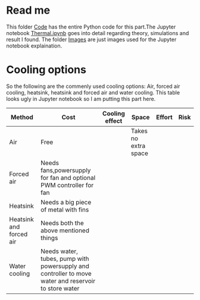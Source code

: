 # Read me
This folder [Code](Code) has the entire Python code for this part.The Jupyter notebook [Thermal.ipynb](Thermal.ipynb) goes into detail regarding theory, simulations and result I found. The folder [Images](Images) are just images used for the Jupyter notebook explaination.


# Cooling options

So the following are the commenly used cooling options: Air, forced air cooling, heatsink, heatsink and forced air and water cooling. This table looks ugly in Jupyter notebook so I am putting this part here.

Method                 | Cost                                                               | Cooling effect  |Space               | Effort | Risk
---                    | ---                                                                | ---             | ---                | ---    | ---
Air                    | Free                                                               |                 |Takes no extra space|        |        
Forced air             | Needs fans,powersupply for fan and optional PWM controller for fan |                 |      |        |
Heatsink               | Needs a big piece of metal with fins                               |  
Heatsink and forced air| Needs both the above mentioned things                              |
Water cooling          | Needs water, tubes, pump with powersupply and controller to move water and reservoir to store water|  

